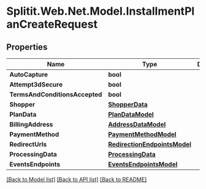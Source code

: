 # Splitit.Web.Net.Model.InstallmentPlanCreateRequest

## Properties

Name | Type | Description | Notes
------------ | ------------- | ------------- | -------------
**AutoCapture** | **bool** |  | 
**Attempt3dSecure** | **bool** |  | [optional] 
**TermsAndConditionsAccepted** | **bool** |  | 
**Shopper** | [**ShopperData**](ShopperData.md) |  | [optional] 
**PlanData** | [**PlanDataModel**](PlanDataModel.md) |  | [optional] 
**BillingAddress** | [**AddressDataModel**](AddressDataModel.md) |  | [optional] 
**PaymentMethod** | [**PaymentMethodModel**](PaymentMethodModel.md) |  | [optional] 
**RedirectUrls** | [**RedirectionEndpointsModel**](RedirectionEndpointsModel.md) |  | [optional] 
**ProcessingData** | [**ProcessingData**](ProcessingData.md) |  | [optional] 
**EventsEndpoints** | [**EventsEndpointsModel**](EventsEndpointsModel.md) |  | [optional] 

[[Back to Model list]](../README.md#documentation-for-models) [[Back to API list]](../README.md#documentation-for-api-endpoints) [[Back to README]](../README.md)

